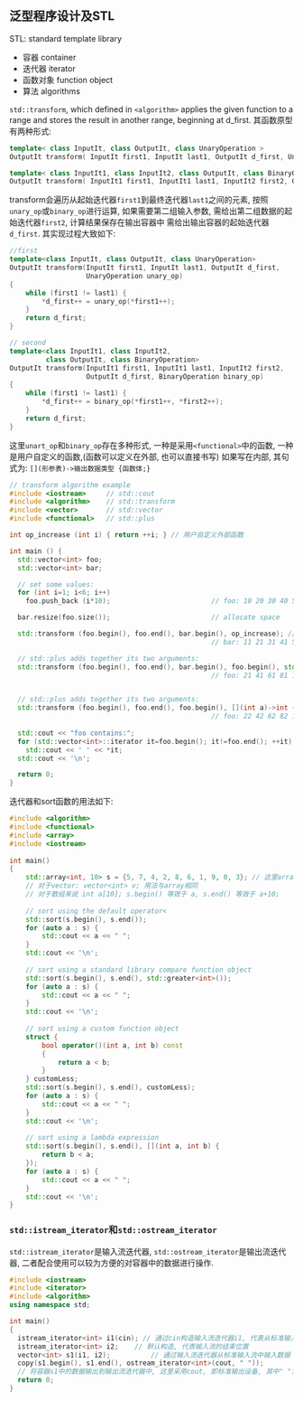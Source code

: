 ## 泛型程序设计及STL

STL: standard template library
- 容器 container
- 迭代器 iterator
- 函数对象 function object
- 算法 algorithms

`std::transform`, which defined in `<algorithm>` applies the given function to a range and stores the result in another range, beginning at d_first.
其函数原型有两种形式:
```cpp
template< class InputIt, class OutputIt, class UnaryOperation >
OutputIt transform( InputIt first1, InputIt last1, OutputIt d_first, UnaryOperation unary_op );

template< class InputIt1, class InputIt2, class OutputIt, class BinaryOperation >
OutputIt transform( InputIt1 first1, InputIt1 last1, InputIt2 first2, OutputIt d_first, BinaryOperation binary_op );
```
transform会遍历从起始迭代器`first1`到最终迭代器`last1`之间的元素, 按照`unary_op`或`binary_op`进行运算, 如果需要第二组输入参数, 需给出第二组数据的起始迭代器`first2`, 计算结果保存在输出容器中 需给出输出容器的起始迭代器`d_first`.
其实现过程大致如下:
```cpp
//first
template<class InputIt, class OutputIt, class UnaryOperation>
OutputIt transform(InputIt first1, InputIt last1, OutputIt d_first, 
                   UnaryOperation unary_op)
{
    while (first1 != last1) {
        *d_first++ = unary_op(*first1++);
    }
    return d_first;
}

// second
template<class InputIt1, class InputIt2, 
         class OutputIt, class BinaryOperation>
OutputIt transform(InputIt1 first1, InputIt1 last1, InputIt2 first2, 
                   OutputIt d_first, BinaryOperation binary_op)
{
    while (first1 != last1) {
        *d_first++ = binary_op(*first1++, *first2++);
    }
    return d_first;
}
```

这里`unart_op`和`binary_op`存在多种形式, 一种是采用`<functional>`中的函数, 一种是用户自定义的函数,(函数可以定义在外部, 也可以直接书写)
如果写在内部, 其句式为: `[](形参表)->输出数据类型 {函数体;}` 

```cpp
// transform algorithm example
#include <iostream>     // std::cout
#include <algorithm>    // std::transform
#include <vector>       // std::vector
#include <functional>   // std::plus

int op_increase (int i) { return ++i; } // 用户自定义外部函数

int main () {
  std::vector<int> foo;
  std::vector<int> bar;

  // set some values:
  for (int i=1; i<6; i++)
    foo.push_back (i*10);                         // foo: 10 20 30 40 50

  bar.resize(foo.size());                         // allocate space

  std::transform (foo.begin(), foo.end(), bar.begin(), op_increase); // 采用用户自定义的函数
                                                  // bar: 11 21 31 41 51

  // std::plus adds together its two arguments:
  std::transform (foo.begin(), foo.end(), bar.begin(), foo.begin(), std::plus<int>()); // 采用STL中的函数
                                                  // foo: 21 41 61 81 101


  // std::plus adds together its two arguments:
  std::transform (foo.begin(), foo.end(), foo.begin(), [](int a)->int { return ++a;}); // 采用自定义函数
                                                  // foo: 22 42 62 82 102
                                                  
  std::cout << "foo contains:";
  for (std::vector<int>::iterator it=foo.begin(); it!=foo.end(); ++it)
    std::cout << ' ' << *it;
  std::cout << '\n';

  return 0;
}
```

迭代器和sort函数的用法如下:

```cpp
#include <algorithm>
#include <functional>
#include <array>
#include <iostream>
 
int main()
{
    std::array<int, 10> s = {5, 7, 4, 2, 8, 6, 1, 9, 0, 3}; // 这里array可以用vector直接替代
    // 对于vector: vector<int> v; 用法与array相同
    // 对于数组来说 int a[10]; s.begin() 等效于 a, s.end() 等效于 a+10;
 
    // sort using the default operator<
    std::sort(s.begin(), s.end());
    for (auto a : s) {
        std::cout << a << " ";
    }   
    std::cout << '\n';
 
    // sort using a standard library compare function object
    std::sort(s.begin(), s.end(), std::greater<int>());
    for (auto a : s) {
        std::cout << a << " ";
    }   
    std::cout << '\n';
 
    // sort using a custom function object
    struct {
        bool operator()(int a, int b) const
        {   
            return a < b;
        }   
    } customLess;
    std::sort(s.begin(), s.end(), customLess);
    for (auto a : s) {
        std::cout << a << " ";
    }   
    std::cout << '\n';
 
    // sort using a lambda expression 
    std::sort(s.begin(), s.end(), [](int a, int b) {
        return b < a;   
    });
    for (auto a : s) {
        std::cout << a << " ";
    } 
    std::cout << '\n';
}
```



### `std::istream_iterator`和`std::ostream_iterator`

`std::istream_iterator`是输入流迭代器, `std::ostream_iterator`是输出流迭代器, 二者配合使用可以较为方便的对容器中的数据进行操作.

```cpp
#include <iostream>
#include <iterator>
#include <algorithm>
using namespace std;

int main()
{
  istream_iterator<int> i1(cin); // 通过cin构造输入流迭代器i1, 代表从标准输入设备输入
  istream_iterator<int> i2;	   // 默认构造, 代表输入流的结束位置
  vector<int> s1(i1, i2);		   // 通过输入流迭代器从标准输入流中输入数据
  copy(s1.begin(), s1.end(), ostream_iterator<int>(cout, " "));
  // 将容器s1中的数据输出到输出流迭代器中, 这里采用cout, 即标准输出设备, 其中" "为间隔符
  return 0;
}
```

